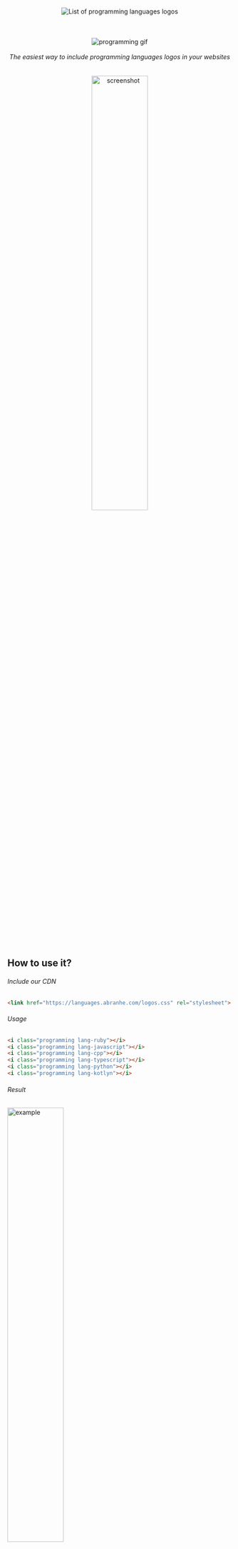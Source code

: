 <p align="center">
    <br>
    <img src="https://raw.githubusercontent.com/abranhe/programming-languages-logos/master/src/programming-languages.gif" alt="List of programming languages logos">
    <br>
    <br>
    <br>
    <br>
    <img src="https://cdn.abranhe.com/projects/porgramming-languages-logos/logo.svg" alt="programming gif">
    <br>
    <br>
    <i>The easiest way to include programming languages logos in your websites</i>
		<br>
		<br>
		<br>
		<img src="https://cdn.abranhe.com/projects/programming-languages-logos-site/screenshot.png" alt="screenshot" width="50%">
</p>

## How to use it?

###### Include our CDN

```html
<link href="https://languages.abranhe.com/logos.css" rel="stylesheet">
```

###### Usage

```html
<i class="programming lang-ruby"></i>
<i class="programming lang-javascript"></i>
<i class="programming lang-cpp"></i>
<i class="programming lang-typescript"></i>
<i class="programming lang-python"></i>
<i class="programming lang-kotlyn"></i>
```

###### Result

<img src="https://cdn.abranhe.com/projects/programming-languages-logos-site/example.png" alt="example" width="50%">

### Related

- [programming-languages-logos][all]: Collection of all programming languages logos.

### Team

|[![Carlos Abraham Logo][abranhe-img]][abranhe]|
| :-: |
| [Carlos Abraham][abranhe] |

### License

**All logos and trademarks are the property of their respective owners!**

If you represent the entity that has the rights over a logo and you
want, for whatever reason, that logo removed from this project,
[open an issue][repo-issues]
requesting its takedown and we will remove it as soon as possible.

[MIT][license] License © [Carlos Abraham][abranhe]

<!------------- Some links ----------------->
[abranhe]: https://github.com/abranhe
[abranhe-img]: https://avatars3.githubusercontent.com/u/21347264?s=50
[repo-issues]: https://github.com/abranhe/programming-languages-logos/issues/new
[license]: https://github.com/abranhe/programming-languages-logos/blob/master/license
[all]: https://github.com/abranhe/programming-languages-logos

